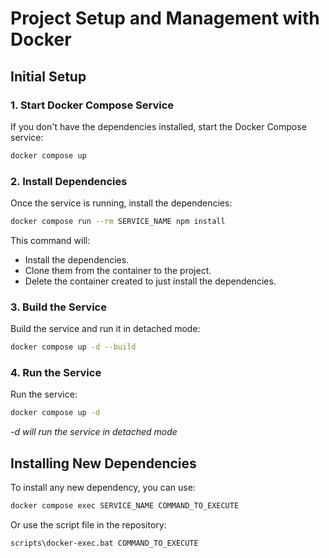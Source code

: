 # Project Setup and Management with Docker

## Initial Setup

### 1. Start Docker Compose Service

If you don't have the dependencies installed, start the Docker Compose service:

```bash
docker compose up
```

### 2. Install Dependencies

Once the service is running, install the dependencies:

```bash
docker compose run --rm SERVICE_NAME npm install
```

This command will:

- Install the dependencies.
- Clone them from the container to the project.
- Delete the container created to just install the dependencies.

### 3. Build the Service

Build the service and run it in detached mode:

```bash
docker compose up -d --build
```

### 4. Run the Service

Run the service:

```bash
docker compose up -d
```

_-d will run the service in detached mode_

## Installing New Dependencies

To install any new dependency, you can use:

```bash
docker compose exec SERVICE_NAME COMMAND_TO_EXECUTE
```

Or use the script file in the repository:

```bash
scripts\docker-exec.bat COMMAND_TO_EXECUTE
```

